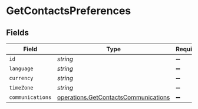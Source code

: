 # GetContactsPreferences


## Fields

| Field                                                                                        | Type                                                                                         | Required                                                                                     | Description                                                                                  |
| -------------------------------------------------------------------------------------------- | -------------------------------------------------------------------------------------------- | -------------------------------------------------------------------------------------------- | -------------------------------------------------------------------------------------------- |
| `id`                                                                                         | *string*                                                                                     | :heavy_minus_sign:                                                                           | N/A                                                                                          |
| `language`                                                                                   | *string*                                                                                     | :heavy_minus_sign:                                                                           | N/A                                                                                          |
| `currency`                                                                                   | *string*                                                                                     | :heavy_minus_sign:                                                                           | N/A                                                                                          |
| `timeZone`                                                                                   | *string*                                                                                     | :heavy_minus_sign:                                                                           | N/A                                                                                          |
| `communications`                                                                             | [operations.GetContactsCommunications](../../models/operations/getcontactscommunications.md) | :heavy_minus_sign:                                                                           | N/A                                                                                          |